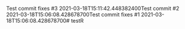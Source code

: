 Test commit fixes #3 2021-03-18T15:11:42.448382400Test commit #2 2021-03-18T15:06:08.428678700Test commit fixes #1 2021-03-18T15:06:08.428678700# testR

